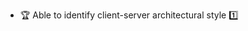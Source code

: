 * <span id="outcome-explain">:trophy: Able to identify client-server architectural style :one:</span>
